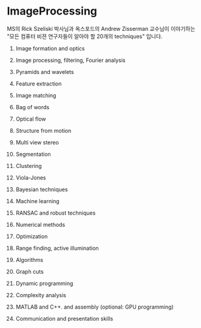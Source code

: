 # ImageProcessing

MS의 Rick Szeliski 박사님과 옥스포드의 Andrew Zisserman 교수님이 이야기하는 "모든 컴퓨터 비젼 연구자들이 알아야 할 20개의 techniques" 입니다.

1. Image formation and optics

2. Image processing, filtering, Fourier analysis

3. Pyramids and wavelets

4. Feature extraction

5. Image matching

6. Bag of words

7. Optical flow

8. Structure from motion

9. Multi view stereo

10. Segmentation

11. Clustering

12. Viola-Jones

13. Bayesian techniques

14. Machine learning

15. RANSAC and robust techniques

16. Numerical methods

17. Optimization

18. Range finding, active illumination

19. Algorithms

20. Graph cuts

21. Dynamic programming

22. Complexity analysis

23. MATLAB and C++. and assembly (optional: GPU programming)

24. Communication and presentation skills